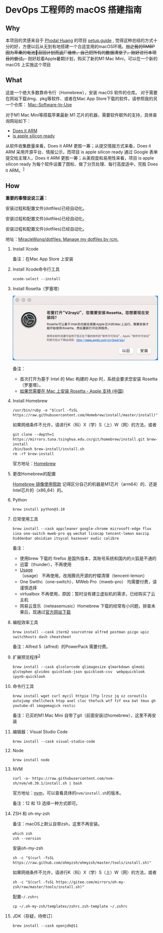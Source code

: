 # DevOps 工程师的 macOS 搭建指南

## Why

本项目的灵感来自于 [Phodal Huang](https://github.com/phodal)  的项目 [setup.guide](https://github.com/phodal/setup.guide) , 觉得这种总结的方式十分的好，方便以后从无到有地搭建一个合适宜用的macOS环境。~~加之我的RMBP因为苹果的电池🔋召回计划而返厂维修，自己把所有的数据清空了，刚好进行本项目的尝试。~~ 刚好趁着Apple暑期计划，购买了新的M1 Mac Mini，可以在一个新的 macOS 上实施这个项目

## What

这是一个绝大多数靠命令行（Homebrew），安装 macOS 软件的仓库。
对于需要在网站下载dmg、pkg等软件、或者在Mac App Store下载的软件，请参照我的另一个仓库：
[Mac-Software-In-Use](https://github.com/MiracleWong/Mac-Software-In-Use)

对于M1 Mac Mini等搭载苹果最新 M1 芯片的机器，需要软件额外的支持，具体查询网站如下：

- [Does it ARM](https://doesitarm.com/)
- [is apple silicon ready](https://isapplesiliconready.com/zh)

从软件收集数量来看，Does it ARM 更胜一筹；从提交情报方式来看，Does it ARM 采用开源平台、情报公示，而项目 is apple silicon ready 通过 Google 表单提交给主理人，Does it ARM 更胜一筹；从美观度和易用性来看，项目 is apple silicon ready 为每个软件设置了图标、做了分页处理、每行高度适中，完胜 Does it ARM。<sup>[1]</sup>

## How

**重要的事情说说三遍：**

安装过程和配置文件(dotfiles)已经自动化。

安装过程和配置文件(dotfiles)已经自动化。

安装过程和配置文件(dotfiles)已经自动化。

地址：[MiracleWong/dotfiles: Manage my dotfiles by rcm.](https://github.com/MiracleWong/dotfiles)

1. Install Xcode
  
    备注：在Mac App Store 上安装

2. Install Xcode命令行工具

    ```
    xcode-select --install
    ```

3. Install Rosetta（罗塞塔）

    ![install-rosetta](images/install-rosetta.png)

    备注：
    - 首次打开为基于 Intel 的 Mac 构建的 App 时，系统会要求您安装 Rosetta（罗塞塔）。
    - [如果您需要在 Mac 上安装 Rosetta - Apple 支持 (中国)](https://support.apple.com/zh-cn/HT211861)

4. Install Homebrew

    ```
    /usr/bin/ruby -e "$(curl -fsSL https://raw.githubusercontent.com/Homebrew/install/master/install)"
    ```
    
    如果网络条件不允许，请进行K（科）X（学）S（上）W（网）的方法，或者
    
    ```
    git clone --depth=1 https://mirrors.tuna.tsinghua.edu.cn/git/homebrew/install.git brew-install
    /bin/bash brew-install/install.sh
    rm -rf brew-install
    ```

    官方地址：[Homebrew](https://brew.sh/index_zh-cn)

5. 更改Homebrew的配置

    [Homebrew 镜像使用帮助](https://mirrors.tuna.tsinghua.edu.cn/help/homebrew/)
    记得区分自己的机器是M1芯片（arm64）的、还是Intel芯片的（x86_64）的。

6. Python

    ```
    brew install python@3.10
    ```

7. 日常使用工具

    ```
    brew install --cask appcleaner google-chrome microsoft-edge flux iina one-switch mweb-pro qq wechat licecap tencent-lemon maczip hiddenbar obsidian itsycal hazeover eudic calibre
    ```
    
    备注：
    - 使用brew 下载的 firefox 是国外版本，其账号系统和国内的火狐是不通的
    - 迅雷（thunder），不再使用
    - [Usage](https://usage.pro/)（usage） 不再使用，改用腾讯开源的柠檬清理（tencent-lemon）
    - One Swithc（one-switch）、MWeb Pro（mweb-pro） 均需要付费，请谨慎选择
    - virtualbox 不再使用，原因：暂时没有建立虚拟机的需求，已经购买了云主机
    - 网易云音乐（neteasemusic）Homebrew 下载的经常有小问题，排查未果后，现通过[官方网站下载](https://music.163.com/#/download)


8. 编程效率工具

    ```
    brew install --cask iterm2 sourcetree alfred postman picgo upic switchhosts dash cheatsheet
    ```
    
    备注：Alfred 5（alfred）的PowerPack 需要付费。
    

9. 扩展预览程序<sup>[2]</sup>

    ```
    brew install --cask qlcolorcode qlimagesize qlmarkdown qlmobi qlstephen qlvideo quicklook-json quicklook-csv  webpquicklook ipynb-quicklook
    ```

10. 命令行工具

    ```
    brew install wget curl mycil httpie lftp lrzsz jq xz coreutils autojump shellcheck htop axel cloc thefuck wtf fzf exa bat tmux gh youtube-dl imagemagick restic
    ```
    
    备注：已买的M1 Mac Mini 自带了git（前面安装过homebrew），这里不再安装

11. 编辑器：Visual Studio Code
    
    ```
    brew install --cask visual-studio-code
    ```

12. Node

    ```
    brew install node
    ```

13. NVM

    ```
    curl -o- https://raw.githubusercontent.com/nvm-sh/nvm/v0.39.1/install.sh | bash
    ```

    官方地址：[nvm](https://github.com/nvm-sh/nvm)，可以查看具体的`nvm/install.sh`的版本。

    备注：12 和 13 选择一种方式即可。

14. ZSH 和 oh-my-zsh
    
    备注：macOS上默认自带zsh，这里不再安装。

    ```
    which zsh
    zsh --version
    ```

    安装oh-my-zsh
    ```
    sh -c "$(curl -fsSL https://raw.github.com/ohmyzsh/ohmyzsh/master/tools/install.sh)"
    ```
    
    如果网络条件不允许，请进行K（科）X（学）S（上）W（网）的方法，或者

    ```
    sh -c "$(curl -fsSL https://gitee.com/mirrors/oh-my-zsh/raw/master/tools/install.sh)"
    ```

    配置`~/.zshrc`
    ```
    cp ~/.oh-my-zsh/templates/zshrc.zsh-template ~/.zshrc
    ```


15. JDK（存疑，待修订）

    ```
    brew install --cask openjdk@11
    ```


[1]: https://www.pokooo.com/6808.html
[2]: https://github.com/sindresorhus/quick-look-plugins